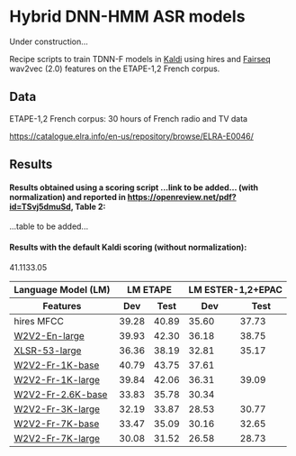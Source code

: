 # Hybrid DNN-HMM ASR models 
Under construction...

Recipe scripts to train TDNN-F models in [Kaldi](https://github.com/kaldi-asr/kaldi) using hires and [Fairseq](https://github.com/pytorch/fairseq) wav2vec (2.0) features on the ETAPE-1,2 French corpus.

## Data

ETAPE-1,2 French corpus: 30 hours of French radio and TV data

https://catalogue.elra.info/en-us/repository/browse/ELRA-E0046/

## Results

#### Results obtained using a scoring script ...link to be added... (with normalization)  and reported in https://openreview.net/pdf?id=TSvj5dmuSd, Table 2:

...table to be added...

#### Results with the default Kaldi scoring (without normalization):

<table>
  <thead>
    <tr>
      <th colspan="1">Language Model (LM)</th>
      <th colspan="2">LM ETAPE</th>
      <th colspan="2">LM ESTER-1,2+EPAC</th>
    </tr>
  </thead>
  <thead>
    <tr>
      <th>Features</th>
      <th>Dev</th>
      <th>Test</th>
      <th>Dev</th>
      <th>Test</th>
    </tr>
  </thead>
   
  <tbody>
   <tr>
    <td>hires MFCC</td>
    <td>39.28</td>
    <td>40.89</td>
    <td>35.60</td>
    <td>37.73</td>
   </tr>
     <tr>
    <td><a href=https://dl.fbaipublicfiles.com/fairseq/wav2vec/libri960_big.pt>W2V2-En-large</a></td>
    <td>39.93</td>
    <td>42.30</td>
    <td>36.18</td>
    <td>38.75</td>
   </tr>
   <tr>
    <td><a href=https://dl.fbaipublicfiles.com/fairseq/wav2vec/xlsr_53_56k.pt>XLSR-53-large</a></td>
    <td>36.36</td>
    <td>38.19</td>
    <td>32.81</td>
    <td>35.17</td>
   </tr>
    <tr> 
    <td><a href=https://huggingface.co/LeBenchmark/wav2vec2-FR-1K-base>W2V2-Fr-1K-base</a></td>
    <td>40.79</td>
    <td>43.75</td>
    <td>37.61</td
    <td>41.11</td>
   </tr>
    <tr> 
    <td><a href=https://huggingface.co/LeBenchmark/wav2vec2-FR-1K-large>W2V2-Fr-1K-large</a></td>
    <td>39.84</td>
    <td>42.06</td>
    <td>36.31</td>
    <td>39.09</td>
   </tr>
   <td><a href=https://huggingface.co/LeBenchmark/wav2vec2-FR-2.6K-base>W2V2-Fr-2.6K-base</a></td>
    <td>33.83</td>
    <td>35.78</td>
    <td>30.34</td
    <td>33.05</td>
   </tr>
   <tr> 
    <td><a href=https://huggingface.co/LeBenchmark/wav2vec2-FR-3K-large>W2V2-Fr-3K-large</a></td>
    <td>32.19</td>
    <td>33.87</td>
    <td>28.53</td>
    <td>30.77</td>
   </tr>
    <tr> 
    <td><a href=https://huggingface.co/LeBenchmark/wav2vec2-FR-7K-base>W2V2-Fr-7K-base</a></td>
    <td>33.47</td>
    <td>35.09</td>
    <td>30.16</td>
    <td>32.65</td>
   </tr>
   <tr> 
    <td><a href=https://huggingface.co/LeBenchmark/wav2vec2-FR-7K-large>W2V2-Fr-7K-large</a></td>
    <td>30.08</td>
    <td>31.52</td>
    <td>26.58</td>
    <td>28.73</td>
   </tr>
  </tbody>
</table>
